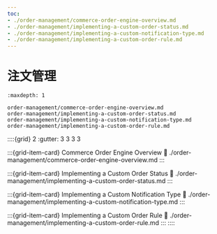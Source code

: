 ```yaml
---
toc:
- ./order-management/commerce-order-engine-overview.md
- ./order-management/implementing-a-custom-order-status.md
- ./order-management/implementing-a-custom-notification-type.md
- ./order-management/implementing-a-custom-order-rule.md
---
```

# 注文管理

```{toctree}
:maxdepth: 1

order-management/commerce-order-engine-overview.md
order-management/implementing-a-custom-order-status.md
order-management/implementing-a-custom-notification-type.md
order-management/implementing-a-custom-order-rule.md
```

::::{grid} 2
:gutter: 3 3 3 3

:::{grid-item-card}  Commerce Order Engine Overview
:link: ./order-management/commerce-order-engine-overview.md
:::

:::{grid-item-card}  Implementing a Custom Order Status
:link: ./order-management/implementing-a-custom-order-status.md
:::

:::{grid-item-card}  Implementing a Custom Notification Type
:link: ./order-management/implementing-a-custom-notification-type.md
:::

:::{grid-item-card}  Implementing a Custom Order Rule
:link: ./order-management/implementing-a-custom-order-rule.md
:::
::::
